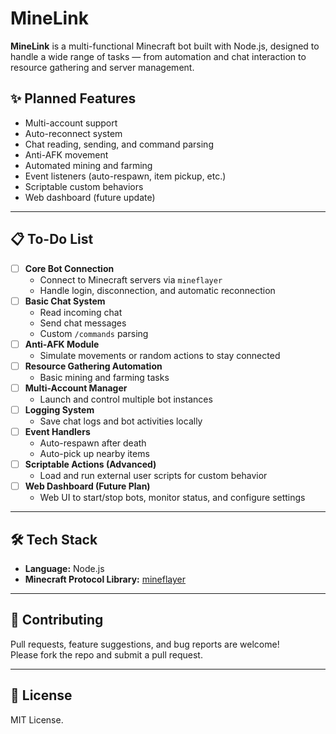 # MineLink

**MineLink** is a multi-functional Minecraft bot built with Node.js, designed to handle a wide range of tasks — from automation and chat interaction to resource gathering and server management.

## ✨ Planned Features
- Multi-account support
- Auto-reconnect system
- Chat reading, sending, and command parsing
- Anti-AFK movement
- Automated mining and farming
- Event listeners (auto-respawn, item pickup, etc.)
- Scriptable custom behaviors
- Web dashboard (future update)

---

## 📋 To-Do List

- [ ] **Core Bot Connection**
  - Connect to Minecraft servers via `mineflayer`
  - Handle login, disconnection, and automatic reconnection
- [ ] **Basic Chat System**
  - Read incoming chat
  - Send chat messages
  - Custom `/commands` parsing
- [ ] **Anti-AFK Module**
  - Simulate movements or random actions to stay connected
- [ ] **Resource Gathering Automation**
  - Basic mining and farming tasks
- [ ] **Multi-Account Manager**
  - Launch and control multiple bot instances
- [ ] **Logging System**
  - Save chat logs and bot activities locally
- [ ] **Event Handlers**
  - Auto-respawn after death
  - Auto-pick up nearby items
- [ ] **Scriptable Actions (Advanced)**
  - Load and run external user scripts for custom behavior
- [ ] **Web Dashboard (Future Plan)**
  - Web UI to start/stop bots, monitor status, and configure settings

---

## 🛠 Tech Stack
- **Language:** Node.js
- **Minecraft Protocol Library:** [mineflayer](https://github.com/PrismarineJS/mineflayer)

---

## 💬 Contributing
Pull requests, feature suggestions, and bug reports are welcome!  
Please fork the repo and submit a pull request.

---

## 📜 License
MIT License.
